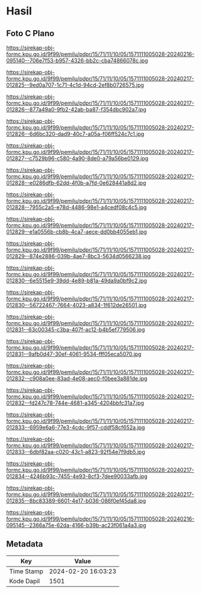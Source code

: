 # Hasil

## Foto C Plano

https://sirekap-obj-formc.kpu.go.id/9f99/pemilu/pdpr/15/71/11/10/05/1571111005028-20240216-095140--706e7f53-b957-4326-bb2c-cba74866078c.jpg

https://sirekap-obj-formc.kpu.go.id/9f99/pemilu/pdpr/15/71/11/10/05/1571111005028-20240217-012825--9ed0a707-1c71-4c1d-94cd-2ef8b0726575.jpg

https://sirekap-obj-formc.kpu.go.id/9f99/pemilu/pdpr/15/71/11/10/05/1571111005028-20240217-012826--877a49a0-9fb2-42ab-ba87-f354dbc902a7.jpg

https://sirekap-obj-formc.kpu.go.id/9f99/pemilu/pdpr/15/71/11/10/05/1571111005028-20240217-012826--6d6bc320-dad9-40c7-a05a-f06ff524c7c1.jpg

https://sirekap-obj-formc.kpu.go.id/9f99/pemilu/pdpr/15/71/11/10/05/1571111005028-20240217-012827--c7529b96-c580-4a90-8de0-a79a56be0129.jpg

https://sirekap-obj-formc.kpu.go.id/9f99/pemilu/pdpr/15/71/11/10/05/1571111005028-20240217-012828--e0286dfb-62dd-4f0b-a7fd-0e628441a8d2.jpg

https://sirekap-obj-formc.kpu.go.id/9f99/pemilu/pdpr/15/71/11/10/05/1571111005028-20240217-012828--7955c2a5-e78d-4486-98e1-a4cedf08c4c5.jpg

https://sirekap-obj-formc.kpu.go.id/9f99/pemilu/pdpr/15/71/11/10/05/1571111005028-20240217-012829--e1a0556b-cb8b-4ca7-aece-dd0bb4055eb1.jpg

https://sirekap-obj-formc.kpu.go.id/9f99/pemilu/pdpr/15/71/11/10/05/1571111005028-20240217-012829--874e2886-039b-4ae7-8bc3-5634d0566238.jpg

https://sirekap-obj-formc.kpu.go.id/9f99/pemilu/pdpr/15/71/11/10/05/1571111005028-20240217-012830--6e5515e9-39dd-4e89-b81a-49da9a0bf9c2.jpg

https://sirekap-obj-formc.kpu.go.id/9f99/pemilu/pdpr/15/71/11/10/05/1571111005028-20240217-012830--56722467-7664-4023-a834-1f612de26501.jpg

https://sirekap-obj-formc.kpu.go.id/9f99/pemilu/pdpr/15/71/11/10/05/1571111005028-20240217-012831--63c00345-c3ba-407f-ac12-b4b5ef779506.jpg

https://sirekap-obj-formc.kpu.go.id/9f99/pemilu/pdpr/15/71/11/10/05/1571111005028-20240217-012831--9afb0d47-30ef-4061-9534-fff05eca5070.jpg

https://sirekap-obj-formc.kpu.go.id/9f99/pemilu/pdpr/15/71/11/10/05/1571111005028-20240217-012832--c908a0ee-83ad-4e08-aec0-f0bee3a881de.jpg

https://sirekap-obj-formc.kpu.go.id/9f99/pemilu/pdpr/15/71/11/10/05/1571111005028-20240217-012832--fd247c78-744e-4681-a345-4204bbfc31a7.jpg

https://sirekap-obj-formc.kpu.go.id/9f99/pemilu/pdpr/15/71/11/10/05/1571111005028-20240217-012833--6959e6a6-77e3-4cdc-9f57-cddf58cf652a.jpg

https://sirekap-obj-formc.kpu.go.id/9f99/pemilu/pdpr/15/71/11/10/05/1571111005028-20240217-012833--6dbf82aa-c020-43c1-a823-92f54e7f9db5.jpg

https://sirekap-obj-formc.kpu.go.id/9f99/pemilu/pdpr/15/71/11/10/05/1571111005028-20240217-012834--4246b93c-7455-4e93-8cf3-7dee90033afb.jpg

https://sirekap-obj-formc.kpu.go.id/9f99/pemilu/pdpr/15/71/11/10/05/1571111005028-20240217-012835--8bc83389-6601-4e17-b036-086f0ef45da8.jpg

https://sirekap-obj-formc.kpu.go.id/9f99/pemilu/pdpr/15/71/11/10/05/1571111005028-20240216-095145--2366a75e-62da-4166-b39b-ac23f061a4a3.jpg


## Metadata

| Key        | Value               |
| ---------- | ------------------- |
| Time Stamp | 2024-02-20 16:03:23 |
| Kode Dapil | 1501                |



